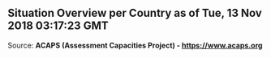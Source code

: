 ## Situation Overview per Country as of Tue, 13 Nov 2018 03:17:23 GMT

Source: **ACAPS (Assessment Capacities Project) - https://www.acaps.org**